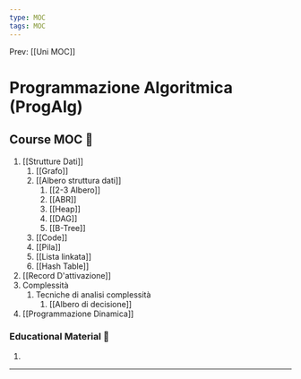 ```yaml
---
type: MOC 
tags: MOC 
---
```


Prev: [[Uni MOC]]

# Programmazione Algoritmica (ProgAlg)

## Course MOC  📒
1. [[Strutture Dati]]
	1. [[Grafo]]
	2. [[Albero struttura dati]]
		1. [[2-3 Albero]]
		2. [[ABR]]
		3. [[Heap]]
		4. [[DAG]]
		5. [[B-Tree]]
	3. [[Code]]
	4. [[Pila]]
	5. [[Lista linkata]]
	6. [[Hash Table]]
2. [[Record D'attivazione]]
3. Complessità
	1. Tecniche di analisi complessità
		1. [[Albero di decisione]]
4. [[Programmazione Dinamica]]



### Educational Material 🧱
1. 

---

